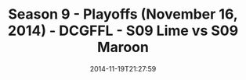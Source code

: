 ---
title: Season 9 - Playoffs (November 16, 2014) - DCGFFL - S09 Lime vs S09 Maroon
teams-score:
- team: _teams/s09-lime.md
  score:
- team: _teams/s09-maroon.md
  score: 18
mvp: Justin Parker (Lime), John Berry (Maroon)
game-ball: N/A
sportsperson: ''
season: 9
week:
date: '2014-11-19T21:27:59'
pageid: season-9-playoffs-4460-vs-4461
---